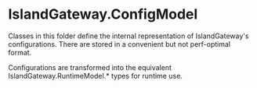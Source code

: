 ﻿# IslandGateway.ConfigModel

Classes in this folder define the internal representation of IslandGateway's configurations.
There are stored in a convenient but not perf-optimal format.

Configurations are transformed into the equivalent IslandGateway.RuntimeModel.* types for runtime use.
